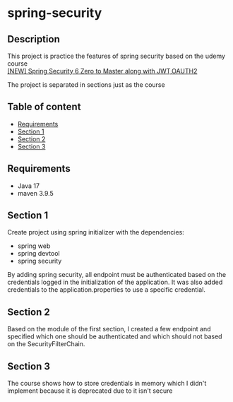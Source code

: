 # spring-security

## Description

This project is practice the features of spring security based on the udemy course  
[[NEW] Spring Security 6 Zero to Master along with JWT,OAUTH2](https://www.udemy.com/course/spring-security-zero-to-master/)

The project is separated in sections just as the course 


## Table of content

- [Requirements](#requirements)
- [Section 1](#section-1)
- [Section 2](#section-2)
- [Section 3](#section-3)

## Requirements

- Java 17
- maven 3.9.5

## Section 1

Create project using spring initializer with the dependencies:

 - spring web
 - spring devtool
 - spring security

By adding spring security, all endpoint must be authenticated based on the credentials logged in the initialization of the application.
It was also added credentials to the application.properties to use a specific credential.

## Section 2

Based on the module of the first section, I created a few endpoint and specified which one should be authenticated and which should not based on the SecurityFilterChain.

## Section 3

The course shows how to store credentials in memory which I didn't implement because it is deprecated due to it isn't secure



